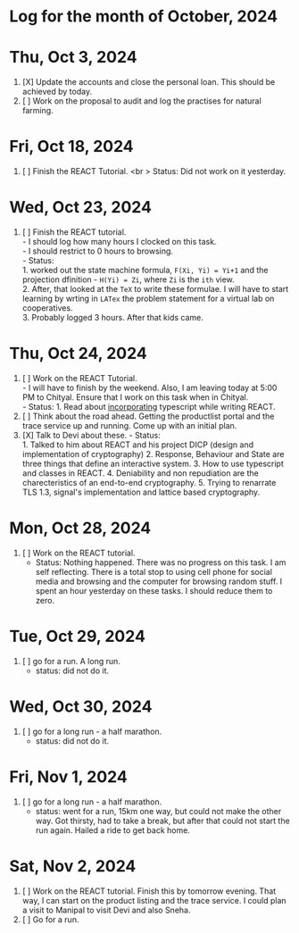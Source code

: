 Log for the month of October, 2024
==========================

# Thu, Oct 3, 2024
1. [X] Update the accounts and close the personal loan.
       This should be achieved by today.
2. [ ] Work on the proposal to audit and log the practises
       for natural farming.

# Fri, Oct 18, 2024
1. [ ] Finish the REACT Tutorial.  <br \>
   Status: Did not work on it yesterday.
   
# Wed, Oct 23, 2024
1. [ ] Finish the REACT tutorial.  
       - I should log how many hours I clocked on this task.  
       - I should restrict to 0 hours to browsing.  
       - Status:  
          1. worked out the state machine formula, `F(Xi,
         Yi) = Yi+1` and the projection dfinition - `H(Yi)
         = Zi`, where `Zi` is the `ith` view.  
          2. After, that looked at the `TeX` to write these
             formulae.  I will have to start learning by
             wrting in `LATex` the problem statement for a
             virtual lab on cooperatives.  
          3. Probably logged 3 hours. After that kids came.

# Thu, Oct 24, 2024
1. [ ] Work on the REACT Tutorial.  
       - I will have to finish by the weekend.  Also, I am
       leaving today at 5:00 PM to Chityal. Ensure that I
       work on this task when in Chityal.  
       - Status:
         1. Read about
            [incorporating](https://dev.to/thelandolorien/how-to-setup-a-react-app-with-typescript-webpack-from-scratch-19cd)
            typescript while writing REACT.
2. [ ] Think about the road ahead. Getting the productlist
       portal and the trace service up and running.  Come up
       with an initial plan.  
3. [X] Talk to Devi about these.
       - Status:  
       1. Talked to him about REACT and his project DICP
          (design and implementation of cryptography)
       2. Response, Behaviour and State are three things
          that define an interactive system.
       3. How to use typescript and classes in REACT.
       4. Deniability and non repudiation are the
          charecteristics of an end-to-end cryptography.
       5. Trying to renarrate TLS 1.3, signal's
          implementation and lattice based cryptography.

# Mon, Oct 28, 2024
1. [ ] Work on the REACT tutorial.
   - Status: Nothing happened. There was no progress on this
     task. I am self reflecting.  There is a total stop to
     using cell phone for social media and browsing and the
     computer for browsing random stuff. I spent an hour
     yesterday on these tasks. I should reduce them to zero.
       
# Tue, Oct 29, 2024
1. [ ] go for a run.  A long run.
   - status: did not do it.
   
# Wed, Oct 30, 2024
1. [ ] go for a long run - a half marathon.
   - status: did not do it.


# Fri, Nov 1, 2024
1. [ ] go for a long run - a half marathon.
   - status: went for a run, 15km one way, but could not
     make the other way.  Got thirsty, had to take a break,
     but after that could not start the run again. Hailed a
     ride to get back home.

# Sat, Nov 2, 2024
1. [ ] Work on the REACT tutorial. Finish this by tomorrow
       evening. That way, I can start on the product listing
       and the trace service.  I could plan a visit to
       Manipal to visit Devi and also Sneha.
2. [ ] Go for a run.
